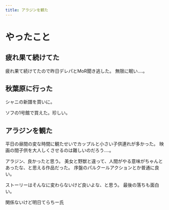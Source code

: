 ```yaml
---
title: アラジンを観た
---
```


# やったこと

## 疲れ果て続けてた

疲れ果て続けてたので昨日デレパとMoR聞き逃した。
無限に眠い‥‥。

## 秋葉原に行った

シャニの新譜を買いに。

ソフの1号館で買えた。珍しい。

## アラジンを観た

平日の昼間の変な時間に観たせいでカップルと小さい子供連れが多かった。
映画の間子供を大人しくさせるのは難しいのだろう‥‥。

アラジン、良かったと思う。
美女と野獣と違って、人間がやる意味がちゃんとあったな、と思える作品だった。
序盤のパルクールアクションとか普通に良い。

ストーリーはそんなに変わらないけど良いよな、と思う。
最後の落ちも面白い。

関係ないけど明日てらちー氏
